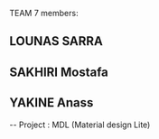 TEAM 7 members:

##  LOUNAS  SARRA ##
##  SAKHIRI Mostafa ##
##  YAKINE  Anass

-- Project : MDL (Material design Lite)
